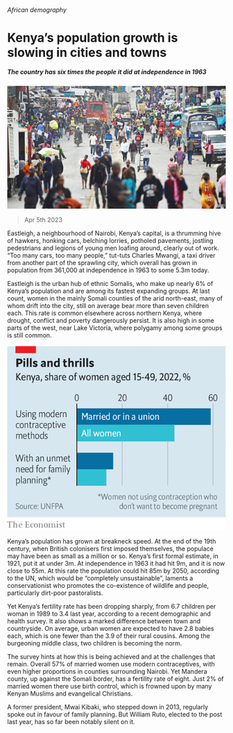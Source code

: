 ###### African demography

# Kenya’s population growth is slowing in cities and towns 

##### The country has six times the people it did at independence in 1963 

![image](images/20230408_MAP002.jpg) 

> Apr 5th 2023 

Eastleigh, a neighbourhood of Nairobi, Kenya’s capital, is a thrumming hive of hawkers, honking cars, belching lorries, potholed pavements, jostling pedestrians and legions of young men loafing around, clearly out of work. “Too many cars, too many people,” tut-tuts Charles Mwangi, a taxi driver from another part of the sprawling city, which overall has grown in population from 361,000 at independence in 1963 to some 5.3m today. 

Eastleigh is the urban hub of ethnic Somalis, who make up nearly 6% of Kenya’s population and are among its fastest expanding groups. At last count, women in the mainly Somali counties of the arid north-east, many of whom drift into the city, still on average bear more than seven children each. This rate is common elsewhere across northern Kenya, where drought, conflict and poverty dangerously persist. It is also high in some parts of the west, near Lake Victoria, where polygamy among some groups is still common. 

![image](images/20230408_MAC658.png) 


Kenya’s population has grown at breakneck speed. At the end of the 19th century, when British colonisers first imposed themselves, the populace may have been as small as a million or so. Kenya’s first formal estimate, in 1921, put it at under 3m. At independence in 1963 it had hit 9m, and it is now close to 55m. At this rate the population could hit 85m by 2050, according to the UN, which would be “completely unsustainable”, laments a conservationist who promotes the co-existence of wildlife and people, particularly dirt-poor pastoralists. 

Yet Kenya’s fertility rate has been dropping sharply, from 6.7 children per woman in 1989 to 3.4 last year, according to a recent demographic and health survey. It also shows a marked difference between town and countryside. On average, urban women are expected to have 2.8 babies each, which is one fewer than the 3.9 of their rural cousins. Among the burgeoning middle class, two children is becoming the norm.

The survey hints at how this is being achieved and at the challenges that remain. Overall 57% of married women use modern contraceptives, with even higher proportions in counties surrounding Nairobi. Yet Mandera county, up against the Somali border, has a fertility rate of eight. Just 2% of married women there use birth control, which is frowned upon by many Kenyan Muslims and evangelical Christians.

A former president, Mwai Kibaki, who stepped down in 2013, regularly spoke out in favour of family planning. But William Ruto, elected to the post last year, has so far been notably silent on it. 

